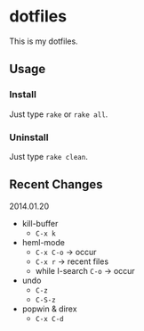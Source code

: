dotfiles
====

This is my dotfiles.

## Usage

### Install
Just type `rake` or `rake all`.

### Uninstall
Just type `rake clean`.


## Recent Changes

2014.01.20

- kill-buffer
    - `C-x k`
- heml-mode
    - `C-x C-o` -> occur
    - `C-x r`   -> recent files
    - while I-search `C-o` -> occur
- undo
    - `C-z`
    - `C-S-z`
- popwin & direx
    - `C-x C-d`





